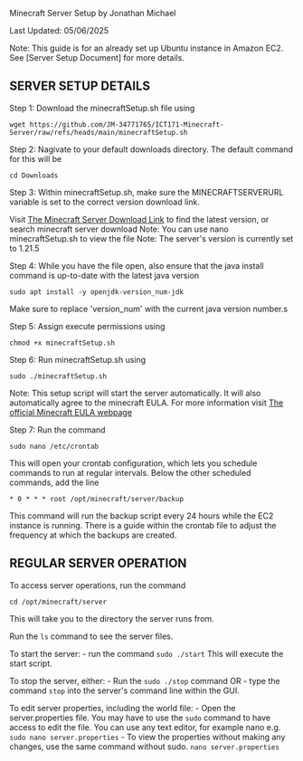 Minecraft Server Setup
by Jonathan Michael

Last Updated: 05/06/2025

Note: This guide is for an already set up Ubuntu instance in Amazon EC2. See [Server Setup Document] for more details.  

## SERVER SETUP DETAILS

Step 1: Download the minecraftSetup.sh file using 
```
wget https://github.com/JM-34771765/ICT171-Minecraft-Server/raw/refs/heads/main/minecraftSetup.sh
```

Step 2: Nagivate to your default downloads directory. The default command for this will be 
```
cd Downloads
```
Step 3: Within minecraftSetup.sh, make sure the MINECRAFTSERVERURL variable is set to the correct version download link. 

Visit [The Minecraft Server Download Link](https://www.minecraft.net/en-us/download/server) to find the latest version, or search minecraft server download
Note: You can use nano minecraftSetup.sh to view the file
Note: The server's version is currently set to 1.21.5

Step 4: While you have the file open, also ensure that the java install command is up-to-date with the latest java version
```
sudo apt install -y openjdk-version_num-jdk
```
Make sure to replace 'version_num' with the current java version number.s

Step 5: Assign execute permissions using 
```
chmod +x minecraftSetup.sh
``` 

Step 6: Run minecraftSetup.sh using 
```
sudo ./minecraftSetup.sh
```
Note: This setup script will start the server automatically. It will also automatically agree to the minecraft EULA. 
For more information visit [The official Minecraft EULA webpage](https://www.minecraft.net/en-us/eula)

Step 7: Run the command 
```
sudo nano /etc/crontab
``` 
This will open your crontab configuration, which lets you schedule commands to run at regular intervals. 
Below the other scheduled commands, add the line
 ```
 * 0 * * * root /opt/minecraft/server/backup
 ```
This command will run the backup script every 24 hours while the EC2 instance is running. There is a guide within the crontab file to adjust the frequency at which the backups are created. 
    
## REGULAR SERVER OPERATION

To access server operations, run the command 
```
cd /opt/minecraft/server
```
This will take you to the directory the server runs from. 

Run the `ls` command to see the server files.

To start the server:
    - run the command `sudo ./start` This will execute the start script. 

To stop the server, either:
    - Run the `sudo ./stop` command
    OR
    - type the command `stop` into the server's command line within the GUI.

To edit server properties, including the world file:
    - Open the server.properties file. You may have to use the `sudo` command to have access to edit the file. You can use any text editor, for example nano e.g. 
    ```
    sudo nano server.properties
    ```
    - To view the properties without making any changes, use the same command without sudo. 
    ```
    nano server.properties
    ```
